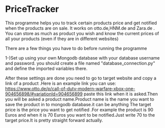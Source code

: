 # PriceTracker
This programme helps you to track certain products price and get notified when the products are on sale.
It works on otto.de,HNM.de and Zara.de .
You can store as much as product you wish and know the current prices of all your products (even if they are in different websites)

There are a few things you have to do before running the programme

1-)Set up using your own Mongodb database with your database username and password.
you should create a file named "database_connection.py" and define the imported variables there.


After these settings are done you need to go to target website  and copy a link of a product .Here is an example link you can use: https://www.otto.de/p/call-of-duty-modern-warfare-xbox-one-904656898/#variationId=904656899
paste this link when it is asked.Then you will be asked a product name.Product name is the name you want to save the product in to mongodb database.it can be anything
The target price is the price you want to get notified .For example the product is 90 Euros and when it is 70 Euros you want to be notified.Just write 70 to the target price.It is pretty straight forward actually.



